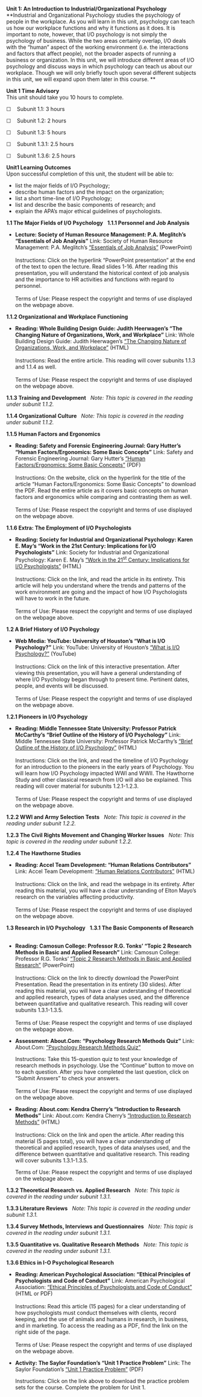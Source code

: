 **Unit 1: An Introduction to Industrial/Organizational Psychology**
<span id="1"></span> 
**Industrial and Organizational Psychology studies the psychology of
people in the workplace. As you will learn in this unit, psychology can
teach us how our workplace functions and why it functions as it does. It
is important to note, however, that I/O psychology is not simply the
psychology of business. While the two areas certainly overlap, I/O deals
with the “human” aspect of the working environment (i.e. the
interactions and factors that affect people), not the broader aspects of
running a business or organization. In this unit, we will introduce
different areas of I/O psychology and discuss ways in which psychology
can teach us about our workplace. Though we will only briefly touch upon
several different subjects in this unit, we will expand upon them later
in this course. **

**Unit 1 Time Advisory**  
This unit should take you 10 hours to complete.

☐    Subunit 1.1: 3 hours

☐    Subunit 1.2: 2 hours

☐    Subunit 1.3: 5 hours

☐    Subunit 1.3.1: 2.5 hours  
  
 ☐    Subunit 1.3.6: 2.5 hours

**Unit1 Learning Outcomes**  
Upon successful completion of this unit, the student will be able to:

-   list the major fields of I/O Psychology;
-   describe human factors and the impact on the organization;
-   list a short time-line of I/O Psychology;
-   list and describe the basic components of research; and
-   explain the APA’s major ethical guidelines of psychologists.

**1.1 The Major Fields of I/O Psychology** <span id="1.1"></span> 
**1.1.1 Personnel and Job Analysis** <span id="1.1.1"></span> 
-   **Lecture: Society of Human Resource Management: P.A. Meglitch’s
    “Essentials of Job Analysis”**
    Link: Society of Human Resource Management: P.A. Meglitch’s
    [“Essentials of Job
    Analysis”](http://www.shrm.org/Education/hreducation/Pages/JobAnalysis.aspx) (PowerPoint)  
        
     Instructions: Click on the hyperlink “PowerPoint presentation” at
    the end of the text to open the lecture. Read slides 1-16. After
    reading this presentation, you will understand the historical
    context of job analysis and the importance to HR activities and
    functions with regard to personnel.  
        
     Terms of Use: Please respect the copyright and terms of use
    displayed on the webpage above. 

**1.1.2 Organizational and Workplace Functioning** <span
id="1.1.2"></span> 
-   **Reading: Whole Building Design Guide: Judith Heerwagen’s “The
    Changing Nature of Organizations, Work, and Workplace”**
    Link: Whole Building Design Guide: Judith Heerwagen’s [“The Changing
    Nature of Organizations, Work, and
    Workplace](http://www.wbdg.org/resources/chngorgwork.php)[”](http://www.wbdg.org/resources/chngorgwork.php)
    (HTML)  
        
     Instructions: Read the entire article. This reading will cover
    subunits 1.1.3 and 1.1.4 as well.  
        
     Terms of Use: Please respect the copyright and terms of use
    displayed on the webpage above.

**1.1.3 Training and Development** <span id="1.1.3"></span> 
*Note: This topic is covered in the reading under subunit 1.1.2.*

**1.1.4 Organizational Culture** <span id="1.1.4"></span> 
*Note: This topic is covered in the reading under subunit 1.1.2.*

**1.1.5 Human Factors and Ergonomics** <span id="1.1.5"></span> 
-   **Reading: Safety and Forensic Engineering Journal: Gary Hutter’s
    “Human Factors/Ergonomics: Some Basic Concepts”**
    Link: Safety and Forensic Engineering Journal: Gary Hutter’s [“Human
    Factors/Ergonomics: Some Basic
    Concepts](http://www.meridianeng.com/safejournal.html)[”](http://www.meridianeng.com/safejournal.html)
    (PDF)  
        
     Instructions: On the website, click on the hyperlink for the title
    of the article “Human Factors/Ergonomics: Some Basic Concepts” to
    download the PDF. Read the entire article as it covers basic
    concepts on human factors and ergonomics while comparing and
    contrasting them as well.   
        
     Terms of Use: Please respect the copyright and terms of use
    displayed on the webpage above. 

**1.1.6 Extra: The Employment of I/O Psychologists** <span
id="1.1.6"></span> 
-   **Reading: Society for Industrial and Organizational Psychology:
    Karen E. May’s “Work in the 21st Century: Implications for I/O
    Psychologists”**
    Link: Society for Industrial and Organizational Psychology: Karen E.
    May’s [“Work in the 21<sup>st</sup> Century: Implications for I/O
    Psychologists”](http://www.siop.org/tip/backissues/tipoct95/may.aspx)
    (HTML)  
        
     Instructions: Click on the link, and read the article in its
    entirety. This article will help you understand where the trends and
    patterns of the work environment are going and the impact of how I/O
    Psychologists will have to work in the future.  
        
     Terms of Use: Please respect the copyright and terms of use
    displayed on the webpage above. 

**1.2 A Brief History of I/O Psychology** <span id="1.2"></span> 
-   **Web Media: YouTube: University of Houston’s “What is I/O
    Psychology?”**
    Link: YouTube: University of Houston’s [“What is I/O
    Psychology?”](http://www.youtube.com/watch?v=IGrQd4wTK9A&list=PLED1F29DB94124206&index=1&feature=plpp_video)
    (YouTube)  
        
     Instructions: Click on the link of this interactive presentation.
    After viewing this presentation, you will have a general
    understanding of where I/O Psychology began through to present time.
    Pertinent dates, people, and events will be discussed.  
        
     Terms of Use: Please respect the copyright and terms of use
    displayed on the webpage above. 

**1.2.1 Pioneers in I/O Psychology** <span id="1.2.1"></span> 
-   **Reading: Middle Tennessee State University: Professor Patrick
    McCarthy’s “Brief Outline of the History of I/O Psychology”**
    Link: Middle Tennessee State University: Professor Patrick
    McCarthy’s [“Brief Outline of the History of I/O
    Psychology”](http://capone.mtsu.edu/pmccarth/io_hist.htm) (HTML)  
        
     Instructions: Click on the link, and read the timeline of I/O
    Psychology for an introduction to the pioneers in the early years of
    Psychology. You will learn how I/O Psychology impacted WWI and WWII.
    The Hawthorne Study and other classical research from I/O will also
    be explained. This reading will cover material for subunits
    1.2.1-1.2.3.  
        
     Terms of Use: Please respect the copyright and terms of use
    displayed on the webpage above. 

**1.2.2 WWI and Army Selection Tests** <span id="1.2.2"></span> 
*Note: This topic is covered in the reading under subunit 1.2.2.*

**1.2.3 The Civil Rights Movement and Changing Worker Issues** <span
id="1.2.3"></span> 
*Note: This topic is covered in the reading under subunit 1.2.2.*

**1.2.4 The Hawthorne Studies** <span id="1.2.4"></span> 
-   **Reading: Accel Team Development: “Human Relations Contributors”**
    Link: Accel Team Development: [“Human Relations
    Contributors”](http://www.accel-team.com/motivation/hawthorne_02.html)
    (HTML)  
        
     Instructions: Click on the link, and read the webpage in its
    entirety. After reading this material, you will have a clear
    understanding of Elton Mayo’s research on the variables affecting
    productivity.   
        
     Terms of Use: Please respect the copyright and terms of use
    displayed on the webpage above. 

**1.3 Research in I/O Psychology** <span id="1.3"></span> 
**1.3.1 The Basic Components of Research** <span id="1.3.1"></span> 
-   **Reading: Camosun College: Professor R.G. Tonks’ “Topic 2 Research
    Methods in Basic and Applied Research”**
    Link: Camosun College: Professor R.G. Tonks’ [“Topic 2 Research
    Methods in Basic and Applied
    Research”](http://ms.cc.sunysb.edu/~mlebo/Lecture%202.ppt)
    (PowerPoint)  
        
     Instructions: Click on the link to directly download the PowerPoint
    Presentation. Read the presentation in its entirety (30 slides).
    After reading this material, you will have a clear understanding of
    theoretical and applied research, types of data analyses used, and
    the difference between quantitative and qualitative research. This
    reading will cover subunits 1.3.1-1.3.5.  
        
     Terms of Use: Please respect the copyright and terms of use
    displayed on the webpage above. 

-   **Assessment: About.Com: “Psychology Research Methods Quiz”**
    Link: About.Com: [“Psychology Research Methods
    Quiz](http://psychology.about.com/library/quiz/bl_researchmethods_quiz.htm)[”](http://psychology.about.com/library/quiz/bl_researchmethods_quiz.htm)  
      
     Instructions: Take this 15-question quiz to test your knowledge of
    research methods in psychology. Use the “Continue” button to move on
    to each question. After you have completed the last question, click
    on “Submit Answers” to check your answers.  
        
     Terms of Use: Please respect the copyright and terms of use
    displayed on the webpage above. 

-   **Reading: About.com: Kendra Cherry’s “Introduction to Research
    Methods”**
    Link: About.com: Kendra Cherry’s [“Introduction to Research
    Methods”](http://psychology.about.com/od/researchmethods/ss/expdesintro.htm) (HTML)  
        
     Instructions: Click on the link and open the article. After reading
    this material (5 pages total), you will have a clear understanding
    of theoretical and applied research, types of data analyses used,
    and the difference between quantitative and qualitative research.
    This reading will cover subunits 1.3.1-1.3.5.  
      
     Terms of Use: Please respect the copyright and terms of use
    displayed on the webpage above. 

**1.3.2 Theoretical Research vs. Applied Research** <span
id="1.3.2"></span> 
*Note: This topic is covered in the reading under subunit 1.3.1.*

**1.3.3 Literature Reviews** <span id="1.3.3"></span> 
*Note: This topic is covered in the reading under subunit 1.3.1.*

**1.3.4 Survey Methods, Interviews and Questionnaires** <span
id="1.3.4"></span> 
*Note: This topic is covered in the reading under subunit 1.3.1.*

**1.3.5 Quantitative vs. Qualitative Research Methods** <span
id="1.3.5"></span> 
*Note: This topic is covered in the reading under subunit 1.3.1.*

**1.3.6 Ethics in I-O Psychological Research** <span id="1.3.6"></span> 
-   **Reading: American Psychological Association: “Ethical Principles
    of Psychologists and Code of Conduct”**
    Link: American Psychological Association: [“Ethical Principles of
    Psychologists and Code of
    Conduct”](http://www.apa.org/ethics/code/index.aspx) (HTML or PDF)  
        
     Instructions: Read this article (15 pages) for a clear
    understanding of how psychologists must conduct themselves with
    clients, record keeping, and the use of animals and humans in
    research, in business, and in marketing. To access the reading as a
    PDF, find the link on the right side of the page.   
        
     Terms of Use: Please respect the copyright and terms of use
    displayed on the webpage above. 

-   **Activity: The Saylor Foundation’s “Unit 1 Practice Problem”**
    Link: The Saylor Foundation’s [“Unit 1 Practice
    Problem”](https://resources.saylor.org/archived/wp-content/uploads/2011/07/PSYCH304-ProblemSets-Final.pdf) (PDF)  
      
     Instructions: Click on the link above to download the practice
    problem sets for the course. Complete the problem for Unit 1.


